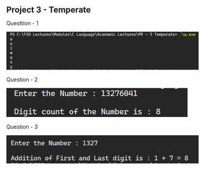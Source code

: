 <h2 style="margin:auto;">Project 3 - Temperate</h2>

<p>Questtion - 1</p>
<img src="Screenshots\Q1.png">


<p>Question - 2</p>
<img src="Screenshots\Q2.png">

<p>Question - 3</p>
<img src="Screenshots\Q3.png">